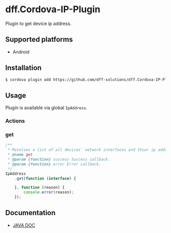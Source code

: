 # dff.Cordova-IP-Plugin

Plugin to get device ip address.

## Supported platforms
 * Android

## Installation

```bash
$ cordova plugin add https://github.com/dff-solutions/dff.Cordova-IP-Plugin.git
```

## Usage

Plugin is available via global `IpAddress`.

### Actions

### get

```js
/**
 * Resolves a list of all devices` network interfaces and thier ip addresses.
 * @name get
 * @param {function} success Success callback.
 * @param {function} error Error callback.
 */
IpAddress
    .get(function (interface) {

    }, function (reason) {
        console.error(reason);
    });

```

## Documentation
- <a href="https://dff-solutions.github.io/dff.Cordova-IP-Plugin/" target="_blank" >JAVA DOC</a>
